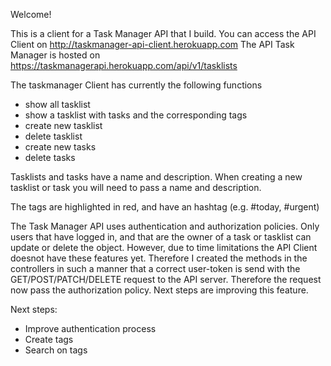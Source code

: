 Welcome!

This is a client for a Task Manager API that I build.
You can access the API Client on http://taskmanager-api-client.herokuapp.com
The API Task Manager is hosted on https://taskmanagerapi.herokuapp.com/api/v1/tasklists

The taskmanager Client has currently the following functions
  - show all tasklist
  - show a tasklist with tasks and the corresponding tags
  - create new tasklist
  - delete tasklist
  - create new tasks
  - delete tasks

Tasklists and tasks have a name and description. When creating a new tasklist or task you will need to pass a name and description.

The tags are highlighted in red, and have an hashtag (e.g. #today, #urgent)

The Task Manager API uses authentication and authorization policies. Only users that have logged in, and that are the owner of a task or tasklist can update or delete the object. However, due to time limitations the API Client doesnot have these features yet. Therefore I created the methods in the controllers in such a manner that a correct user-token is send with the GET/POST/PATCH/DELETE request to the API server. Therefore the request now pass the authorization policy. Next steps are improving this feature.

Next steps:
  - Improve authentication process
  - Create tags
  - Search on tags
